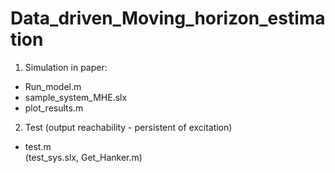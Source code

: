 # Data_driven_Moving_horizon_estimation

1. Simulation in paper:
- Run_model.m
- sample_system_MHE.slx
- plot_results.m

2. Test (output reachability - persistent of excitation)
- test.m <br>
(test_sys.slx, Get_Hanker.m)